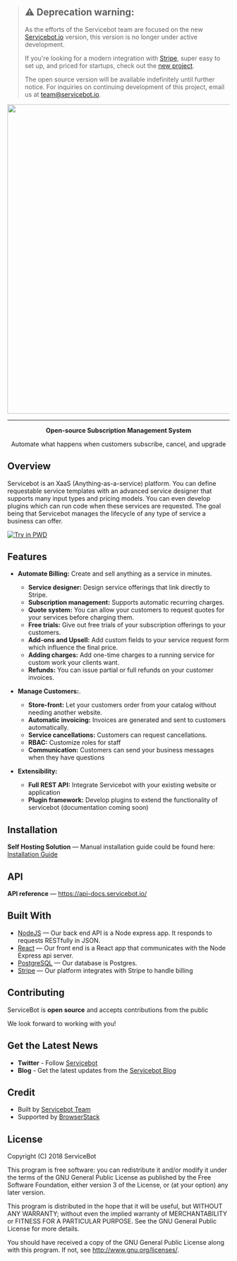 
>## &#x26A0; Deprecation warning:
>As the efforts of the Servicebot team are focused on the new [Servicebot.io](https://www.servicebot.io/) version, this version is no longer under active development.
>
>If you're looking for a modern integration with [Stripe](https://stripe.com/), super easy to set up, and priced for startups, check out the [new project](https://www.servicebot.io/).
>
>The open source version will be available indefinitely until further notice. For inquiries on continuing development of this project, email us at team@servicebot.io.
<p align="center">
<a href="https://servicebot.io">
<img width="700" heigth="250" src="https://cdn-images-1.medium.com/max/2000/1*NrKUKTgZlEsJNctOKLctjg@2x.png">
</a>
</p>

___
<p align="center">
<b>Open-source Subscription Management System</b>
<p align="center">Automate what happens when customers subscribe, cancel, and upgrade</p>
</p>

## Overview
Servicebot is an XaaS (Anything-as-a-service) platform. You can define requestable service templates with an advanced service designer that supports many input types and pricing models. You can even develop plugins which can run code when these services are requested. The goal being that Servicebot manages the lifecycle of any type of service a business can offer.

[![Try in PWD](https://cdn.rawgit.com/play-with-docker/stacks/cff22438/assets/images/button.png)](http://play-with-docker.com?stack=/servicebot/latest)

## Features
- **Automate Billing:** Create and sell anything as a service in minutes.
    - **Service designer:** Design service offerings that link directly to Stripe.
    - **Subscription management:** Supports automatic recurring charges.
    - **Quote system:** You can allow your customers to request quotes for your services before charging them.
    - **Free trials:** Give out free trials of your subscription offerings to your customers.
    - **Add-ons and Upsell:** Add custom fields to your service request form which influence the final price.
    - **Adding charges:** Add one-time charges to a running service for custom work your clients want.
    - **Refunds:** You can issue partial or full refunds on your customer invoices.

- **Manage Customers:**.
    - **Store-front:** Let your customers order from your catalog without needing another website.
    - **Automatic invoicing:** Invoices are generated and sent to customers automatically.
    - **Service cancellations:** Customers can request cancellations.
    - **RBAC:** Customize roles for staff
    - **Communication:** Customers can send your business messages when they have questions

- **Extensibility:**
    - **Full REST API:** Integrate Servicebot with your existing website or application
    - **Plugin framework:** Develop plugins to extend the functionality of servicebot (documentation coming soon)


## Installation

**Self Hosting Solution** &mdash; Manual installation guide could be found here: [Installation Guide](https://hackernoon.com/install-and-configure-an-open-source-crm-for-your-xaas-business-f976451221f0)

## API

**API reference** &mdash; <https://api-docs.servicebot.io/>


## Built With
- [NodeJS](https://github.com/nodejs/node) &mdash; Our back end API is a Node express app. It responds to requests RESTfully in JSON.
- [React](https://github.com/facebook/react) &mdash; Our front end is a React app that communicates with the Node Express api server.
- [PostgreSQL](http://www.postgresql.org/) &mdash; Our database is Postgres.
- [Stripe](https://stripe.com/) &mdash; Our platform integrates with Stripe to handle billing

## Contributing

ServiceBot is **open source** and accepts contributions from the public

We look forward to working with you!

## Get the Latest News

- **Twitter** - Follow [Servicebot](https://twitter.com/servicebot_io)
- **Blog** - Get the latest updates from the [Servicebot Blog](https://blog.servicebot.io/)

## Credit
- Built by [Servicebot Team](https://www.servicebot.io/)
- Supported by [BrowserStack](https://www.browserstack.com/)

## License
Copyright (C) 2018 ServiceBot

This program is free software: you can redistribute it and/or modify
it under the terms of the GNU General Public License as published by
the Free Software Foundation, either version 3 of the License, or
(at your option) any later version.

This program is distributed in the hope that it will be useful,
but WITHOUT ANY WARRANTY; without even the implied warranty of
MERCHANTABILITY or FITNESS FOR A PARTICULAR PURPOSE.  See the
GNU General Public License for more details.


You should have received a copy of the GNU General Public License
along with this program.  If not, see <http://www.gnu.org/licenses/>.